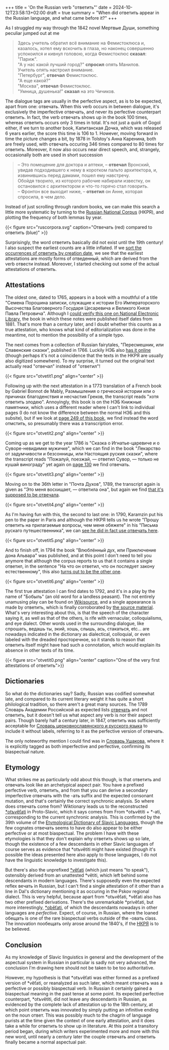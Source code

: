 +++
title = 'On the Russian verb "ответить"'
date = 2024-10-12T23:58:13+02:00
draft = true
summary = "When did ответить appear in the Russian language, and what came before it?"
+++

As I struggled my way through the 1842 novel Мертвые Души, something peculiar jumped out at me

> Здесь учитель обратил всё внимание на Фемистоклюса и, казалось, хотел ему вскочить в глаза, но наконец совершенно успокоился и кивнул головою, когда Фемистоклюс **сказал**: "Париж".  
> "А у нас какой лучший город?" **спросил** опять Манилов.  
> Учитель опять настроил внимание.  
> "Петербург", **отвечал** Фемистоклюс.  
> "А еще какой?"  
> "Москва", **отвечал** Фемистоклюс.  
> "Умница, душенька!" **сказал** на это Чичиков.  

The dialogue tags are usually in the perfective aspect, as is to be expected, apart from one: отвечать. When this verb occurs in between dialogue, it's exclusively the imperfective отвечать, and never its perfective counterpart ответить. In fact, the verb отвечать shows up in the book 100 times, whereas ответить occurs only 3 times in total. It's not just a quirk of Gogol either, if we turn to another book, Капитанская Дочка, which was released 6 years earlier, the score this time is 106 to 1. However, moving forward in time the picture changes a bit, by 1878 in Tolstoy's Анна Каренина, both are freely used, with отвечать occuring 346 times compared to 80 times for ответить. Moreover, it now also occurs near direct speech, and, strangely, occasionally both are used in short succession

> – Это помещение для доктора и аптеки, – **отвечал** Вронский, увидав подходившего к нему в коротком пальто архитектора, и, извинившись перед дамами, пошел ему навстречу.  
> Обойдя творило, из которого рабочие набирали известку, он остановился с архитектором и что-то горячо стал говорить.  
> – Фронтон все выходит ниже, – **ответил** он Анне, которая спросила, в чем дело.

Instead of just scrolling through random books, we can make this search a little more systematic by turning to the [Russian National Corpus](https://ruscorpora.ru/) (НКРЯ), and plotting the frequency of both lemmas by year.

{{< figure src="ruscorpora.svg" caption="Отвечать (red) compared to ответить (blue)" >}}

Surprisingly, the word ответить basically did not exist until the 19th century! I also suspect the earliest counts are a little inflated. If we [sort the occurrences of ответить by creation date](https://ruscorpora.ru/s/en147), we see that the earliest attestations are mostly forms of отведенный, which are derived from the verb отвести instead. Moreover, I started checking out some of the actual attestations of ответить.

## Attestations

The oldest one, dated to 1765, appears in a book with a mouthful of a title "Семена Порошина записки, служащие к истории Его Императорского Высочества Благоверного Государя Цесаревича и Великого Князя Павла Петровича". Although I [could verify this one on National Electronic Library](https://viewer.rusneb.ru/ru/000199_000009_003545204?page=158), the book in which these notes were published itself dates from 1881. That's more than a century later, and I doubt whether this counts as a true attestation, who knows what kind of editorialization was done in the meantime, not to mention the possibility of a simple typo.

The next comes from a collection of Russian fairytales, "Пересмешник, или Славенские сказки", published in 1766. Luckily НЭБ also [has it online](https://viewer.rusneb.ru/ru/000199_000009_006500551?page=54) (though perhaps it's not a coincidence that the texts in the НКРЯ are usually also digitized somewhere). To my surprise, it turned out the original text actually read "отвечал" instead of "ответил"!

{{< figure src="otvetit1.png" align="center" >}}

Following up with the next attestation in a 1773 translation of a French book by Gabriel Bonnot de Mably, Размышления о греческой истории или о причинах благоденствия и несчастия Греков, the transcript reads "хотя ответить злодею". Annoyingly, this book is on the НЭБ Книжные памятники, which uses a different reader where I can't link to individual pages (I do not know the difference between the normal НЭБ and this subsite), but if we look at [page 249 of this book](https://kp.rusneb.ru/item/reader/razmyshleniya-o-grecheskoy-istorii-ili-o-prichinah-blagodenstviya-i-neschastiya-grekov-sochinenie-g-abbata-de-mabli-perevedeno-s-francuzskago-izhdiveniem-obshchestva-starayushchegosya-o-napechatanii-knig-prodaetsya-v-lugovoy-milionnoy-ulice-u-knigoprodavca-kv-millera), we find instead the word отмстить, so presumably there was a transcription error.

{{< figure src="otvetit2.png" align="center" >}}

Coming up as we get to the year 1786 is "Сказка о Игнатье-царевиче и о Суворе-невидимке мужичке", which we can find in the book "Лекарство от задумчивости и безсонницы, или Настоящия руския сказки", where the transcript reads "Пожалуй, поезжай, — ответил Сувор, — только не кушай винограду" yet again on [page 130](https://kp.rusneb.ru/item/reader/lekarstvo-ot-zadumchivosti-i-bezsonnicy-ili-nastoyashchiya-ruskiya-skazki) we find отвечать.

{{< figure src="otvetit3.png" align="center" >}}

Moving on to the 36th letter in "Почта Духов", 1789, the transcript again is given as "Это меня восхищает, — ответила она", but again we find [that it's supposed to be отвечала](https://viewer.rusneb.ru/ru/000199_000009_007894728?page=154).

{{< figure src="otvetit4.png" align="center" >}}

As I'm having fun with this, the second to last one: in 1790, Karamzin put his pen to the paper in Paris and although the НКРЯ tells us he wrote "Прошу ответить на прилагаемые вопросы, чем меня обяжете" in his "Письма рускаго путешественника", we can [see he did in fact use отвечать here](https://viewer.rusneb.ru/ru/000199_000009_005115112?page=332).

{{< figure src="otvetit5.png" align="center" >}}

And to finish off, in 1794 the book "Влюблённый дух, или Приключение дона Альвара" was published, and at this point I don't need to tell you anymore that although the corpus reports to us that it contains a single ответил, in the sentence "На что он ответил, что он последует закону естественному", this also [turns out to be the other one](https://viewer.rusneb.ru/ru/000199_000009_003340598?page=13).

{{< figure src="otvetit6.png" align="center" >}}

The first true attestation I can find dates to 1792, and it's in a play by the name of "Бобыль" (an old word for a landless peasant). The not entirely unamusing play can be found on [Wikisource](https://ru.wikisource.org/wiki/Бобыль_(Плавильщиков)), and a single appearance is made by ответить, which is finally corroborated by [the source material](https://viewer.rusneb.ru/ru/000199_000009_003337823?page=42). What's very interesting about this, is that the speech of the character saying it, as well as that of the others, is rife with vernacular, colloquialisms, and eye dialect. Other words used in the surrounding dialogue, like спрошать, ведашь ты, экий, хошь, слышь, ась, стакаться, etc... are nowadays indicated in the dictionary as dialectical, colloquial, or even labeled with the dreaded просторечное, so it stands to reason that ответить itself might have had such a connotation, which would explain its absence in other texts of its time.

{{< figure src="otvetit0.png" align="center" caption="One of the very first attestations of ответить">}}

## Dictionaries

So what do the dictionaries say? Sadly, Russian was codified somewhat late, and compared to its current literary weight it has quite a short philological tradition, so there aren't a great many sources. The 1789 Словарь Академии Российской as expected lists [отвечать](https://viewer.rusneb.ru/ru/000199_000009_004095555?page=587) and not ответить, but it doesn't tell us what aspect any verb is nor their aspect pairs. Though barely half a century later, in 1847, ответить was sufficiently acceptable for [Словарь церковнославянского и русского языка](https://viewer.rusneb.ru/ru/000199_000009_003825499?page=103) to include it without labels, referring to it as the perfective version of отвечать.

The only noteworthy mention I could find was in [Словарь Ушакова](https://dic.academic.ru/dic.nsf/ushakov/908566), where it is explicitly tagged as both imperfective and perfective, confirming its biaspectual nature.

## Etymology

What strikes me as particularly odd about this though, is that ответить and отвечать look like an archetypical aspect pair. You have a prefixed perfective verb, ответить, and from that you can derive a secondary imperfective отвечать with the -ать suffix and the expected consonant mutation, and that's certainly the correct synchronic analysis. So where does отвечать come from? Wiktionary leads us to the reconstructed [\*otъvěťati](https://en.wiktionary.org/wiki/Reconstruction:Proto-Slavic/otъvěťati) in Proto-Slavic, which it says comes from From \*otъvětiti + \*-ati, corresponding to the current synchronic analysis. This is confirmed by the 39th volume of the [Etymological Dictionary of Slavic Languages](https://etymolog.ruslang.ru/doc/essja39.pdf), though the few cognates отвечать seems to have do also appear to be either perfective or at most biaspectual. The problem I have with these etymologies is that they don't explain why ответить shows up so late, though the existence of a few descendants in other Slavic languages of course serves as evidence that \*otъvětiti might have existed (though it's possible the ideas presented here also apply to those languages, I do not have the linguistic knowledge to investigate this).

But there's also the unprefixed [\*věťati](https://en.wiktionary.org/wiki/Reconstruction:Proto-Slavic/věťati) (which just means "to speak"), ostensibly derived from an unattested \*větiti, which left behind some descendants in modern languages. There's supposedly even the expected reflex вечать in Russian, but I can't find a single attestation of it other than a line in Dal's dictionary mentioning it as occuring in the Pskov regional dialect. This is very helpful, because apart from \*otъvěťati, \*věťati also has two other prefixed derivations. There's the unremarkable \*privěťati, but more interestingly, [\*oběťati](https://en.wiktionary.org/wiki/Reconstruction:Proto-Slavic/oběťati), of which the descendants nowadays in other languages are *perfective*. Expect, of course, in Russian, where the loaned обещать is one of the rare biaspectual verbs outside of the -овать class. The innovation пообещать only arose around the 1840's, if the [НКРЯ](https://ruscorpora.ru/s/dPLBw) is to be believed.

## Conclusion

As my knowledge of Slavic linguistics in general and the development of the aspectual system in Russian in particular is sadly not very advanced, the conclusion I'm drawing here should not be taken to be too authoritative.

However, my hypothesis is that \*otъvěťati was either formed as a prefixed version of \*věťati, or reanalyzed as such later, which meant отвечать was a perfective or possibly biaspectual verb. In Russian it certainly gained a biaspectual meaning in the past tense at some point. Its expected perfective counterpart, \*otъvětiti, did not leave any descendants in Russian, as evidenced by the complete lack of attestation up to the 18th century, at which point ответить was innovated by simply putting an infinitive ending on the noun ответ. This was possibly much to the chagrin of language purists at the time given the context of one early attestation, and it does take a while for ответить to show up in literature. At this point a transitory period began, during which writers experimented more and more with this new word, until nearly a century later the couple отвечать and ответить finally became a normal aspectual pair.
